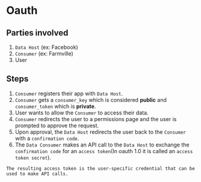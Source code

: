 # Oauth

## Parties involved
1. `Data Host` (ex: Facebook)
2. `Consumer` (ex: Farmville)
3. User

## Steps

1. `Consumer` registers their app with `Data Host`.
2. `Consumer` gets a `consumer_key` which is considered **public** and `consumer_token` which is **private**.
3. User wants to allow the `Consumer` to access their data.
4. `Consumer` redirects the user to a permissions page and the user is prompted to approve the request.
5. Upon approval, the `Data Host` redirects the user back to the `Consumer` with a `confirmation code`.
6. The `Data Consumer` makes an API call to the `Data Host` to exchange the `confirmation code` for an `access token`(In oauth 1.0 it is called an `access token secret`).

```
The resulting access token is the user-specific credential that can be used to make API calls.
```
